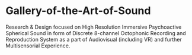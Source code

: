 # Gallery-of-the-Art-of-Sound
Research &amp; Design focused on High Resolution Immersive Psychoactive Spherical Sound in form of Discrete 8-channel Octophonic Recording and Reproduction System as a part of Audiovisual (including VR) and further Multisensorial Experience.
